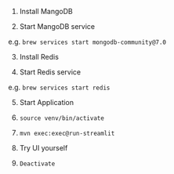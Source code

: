 1. Install MangoDB

2. Start MangoDB service

e.g. `brew services start mongodb-community@7.0`

3. Install Redis

4. Start Redis service

e.g. `brew services start redis`

5. Start Application

6. `source venv/bin/activate`

7. `mvn exec:exec@run-streamlit`

8. Try UI yourself

9. `Deactivate`